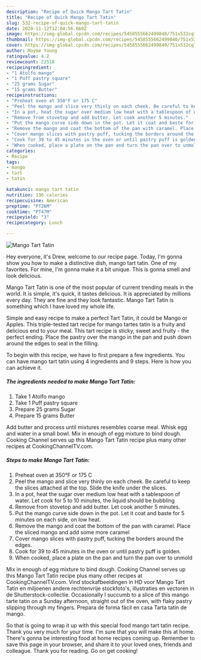 ```yaml
---
description: "Recipe of Quick Mango Tart Tatin"
title: "Recipe of Quick Mango Tart Tatin"
slug: 532-recipe-of-quick-mango-tart-tatin
date: 2020-11-12T12:04:56.660Z
image: https://img-global.cpcdn.com/recipes/5458555662499840/751x532cq70/mango-tart-tatin-recipe-main-photo.jpg
thumbnail: https://img-global.cpcdn.com/recipes/5458555662499840/751x532cq70/mango-tart-tatin-recipe-main-photo.jpg
cover: https://img-global.cpcdn.com/recipes/5458555662499840/751x532cq70/mango-tart-tatin-recipe-main-photo.jpg
author: Mayme Young
ratingvalue: 4.2
reviewcount: 22518
recipeingredient:
- "1 Atolfo mango"
- "1 Puff pastry square"
- "25 grams Sugar"
- "15 grams Butter"
recipeinstructions:
- "Preheat oven at 350°F or 175 C"
- "Peel the mango and slice very thinly on each cheek. Be careful to keep the slices attached at the top. Slide the knife under the slices."
- "In a pot, heat the sugar over medium low heat with a tablespoon of water. Let cook for 5 to 10 minutes, the liquid should be bubbling"
- "Remove from stovetop and add butter. Let cook another 5 minutes."
- "Put the mango curve side down in the pot. Let it coat and baste for 5 minutes on each side, on low heat."
- "Remove the mango and coat the bottom of the pan with caramel. Place the sliced mango and add some more caramel"
- "Cover mango slices with pastry puff, tucking the borders around the edges."
- "Cook for 39 to 45 minutes in the oven or until pastry puff is golden."
- "When cooked, place a plate on the pan and turn the pan over to unmold"
categories:
- Recipe
tags:
- mango
- tart
- tatin

katakunci: mango tart tatin 
nutrition: 136 calories
recipecuisine: American
preptime: "PT26M"
cooktime: "PT47M"
recipeyield: "3"
recipecategory: Lunch

---
```



![Mango Tart Tatin](https://img-global.cpcdn.com/recipes/5458555662499840/751x532cq70/mango-tart-tatin-recipe-main-photo.jpg)

Hey everyone, it's Drew, welcome to our recipe page. Today, I'm gonna show you how to make a distinctive dish, mango tart tatin. One of my favorites. For mine, I'm gonna make it a bit unique. This is gonna smell and look delicious.

Mango Tart Tatin is one of the most popular of current trending meals in the world. It is simple, it's quick, it tastes delicious. It is appreciated by millions every day. They are fine and they look fantastic. Mango Tart Tatin is something which I have loved my whole life.

Simple and easy recipe to make a perfect Tart Tatin, it could be Mango or Apples. This triple-tested tart recipe for mango tartes tatin is a fruity and delicious end to your meal. This tart recipe is sticky, sweet and fruity - the perfect ending. Place the pastry over the mango in the pan and push down around the edges to seal in the filling.


To begin with this recipe, we have to first prepare a few ingredients. You can have mango tart tatin using 4 ingredients and 9 steps. Here is how you can achieve it.

<!--inarticleads1-->

##### The ingredients needed to make Mango Tart Tatin:

1. Take 1 Atolfo mango
1. Take 1 Puff pastry square
1. Prepare 25 grams Sugar
1. Prepare 15 grams Butter


Add butter and process until mixtures resembles coarse meal. Whisk egg and water in a small bowl. Mix in enough of egg mixture to bind dough. Cooking Channel serves up this Mango Tart Tatin recipe plus many other recipes at CookingChannelTV.com. 

<!--inarticleads2-->

##### Steps to make Mango Tart Tatin:

1. Preheat oven at 350°F or 175 C
1. Peel the mango and slice very thinly on each cheek. Be careful to keep the slices attached at the top. Slide the knife under the slices.
1. In a pot, heat the sugar over medium low heat with a tablespoon of water. Let cook for 5 to 10 minutes, the liquid should be bubbling
1. Remove from stovetop and add butter. Let cook another 5 minutes.
1. Put the mango curve side down in the pot. Let it coat and baste for 5 minutes on each side, on low heat.
1. Remove the mango and coat the bottom of the pan with caramel. Place the sliced mango and add some more caramel
1. Cover mango slices with pastry puff, tucking the borders around the edges.
1. Cook for 39 to 45 minutes in the oven or until pastry puff is golden.
1. When cooked, place a plate on the pan and turn the pan over to unmold


Mix in enough of egg mixture to bind dough. Cooking Channel serves up this Mango Tart Tatin recipe plus many other recipes at CookingChannelTV.com. Vind stockafbeeldingen in HD voor Mango Tart Tatin en miljoenen andere rechtenvrije stockfoto&#39;s, illustraties en vectoren in de Shutterstock-collectie. Occasionally I succumb to a slice of this mango tarte tatin on a Sunday afternoon, straight out of the oven, with flaky pastry slipping through my fingers. Prepara de forma fácil en casa Tarta tatin de mango. 

So that is going to wrap it up with this special food mango tart tatin recipe. Thank you very much for your time. I'm sure that you will make this at home. There's gonna be interesting food at home recipes coming up. Remember to save this page in your browser, and share it to your loved ones, friends and colleague. Thank you for reading. Go on get cooking!
